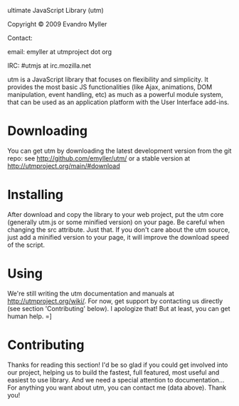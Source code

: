 ultimate JavaScript Library (utm)

Copyright © 2009 Evandro Myller

Contact:

email: emyller at utmproject dot org

IRC: #utmjs at irc.mozilla.net


utm is a JavaScript library that focuses on flexibility and simplicity. It provides the most basic JS functionalities (like Ajax, animations, DOM manipulation, event handling, etc) as much as a powerful module system, that can be used as an application platform with the User Interface add-ins.


# Downloading

You can get utm by downloading the latest development version from the git repo: see http://github.com/emyller/utm/ or a stable version at http://utmproject.org/main/#download


# Installing

After download and copy the library to your web project, put the utm core (generally utm.js or some minified version) on your page. Be careful when changing the src attribute.
Just that.
If you don't care about the utm source, just add a minified version to your page, it will improve the download speed of the script.


# Using

We're still writing the utm documentation and manuals at http://utmproject.org/wiki/. For now, get support by contacting us directly (see section 'Contributing' below). I apologize that! But at least, you can get human help. =]


# Contributing

Thanks for reading this section! I'd be so glad if you could get involved into our project, helping us to build the fastest, full featured, most useful and easiest to use library. And we need a special attention to documentation...
For anything you want about utm, you can contact me (data above). Thank you!

